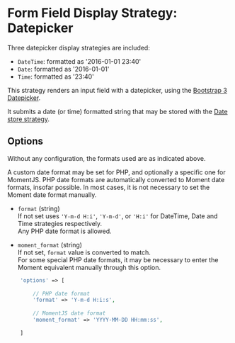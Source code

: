 # Form Field Display Strategy: Datepicker

Three datepicker display strategies are included:
 
- `DateTime`: formatted as '2016-01-01 23:40'
- `Date`: formatted as '2016-01-01'
- `Time`: formatted as '23:40'

This strategy renders an input field with a datepicker, using the [Bootstrap 3 Datepicker](http://eonasdan.github.io/bootstrap-datetimepicker/).

It submits a date (or time) formatted string that may be stored with the [Date store strategy](../FormFieldStoreStrategies/Date.md).

## Options

Without any configuration, the formats used are as indicated above.

A custom date format may be set for PHP, and optionally a specific one for MomentJS.
PHP date formats are automatically converted to Moment date formats, insofar possible. 
In most cases, it is not necessary to set the Moment date format manually.

- `format` (string)  
    If not set uses `'Y-m-d H:i'`, `'Y-m-d'`, or `'H:i'` for DateTime, Date and Time strategies respectively.  
    Any PHP date format is allowed.
     
- `moment_format` (string)  
    If not set, `format` value is converted to match.  
    For some special PHP date formats, it may be necessary to enter the Moment equivalent manually through this option.
    
 
 ```php
     'options' => [
     
         // PHP date format 
         'format' => 'Y-m-d H:i:s',
         
         // MomentJS date format
         'moment_format' => 'YYYY-MM-DD HH:mm:ss',
         
     ]
 ```

